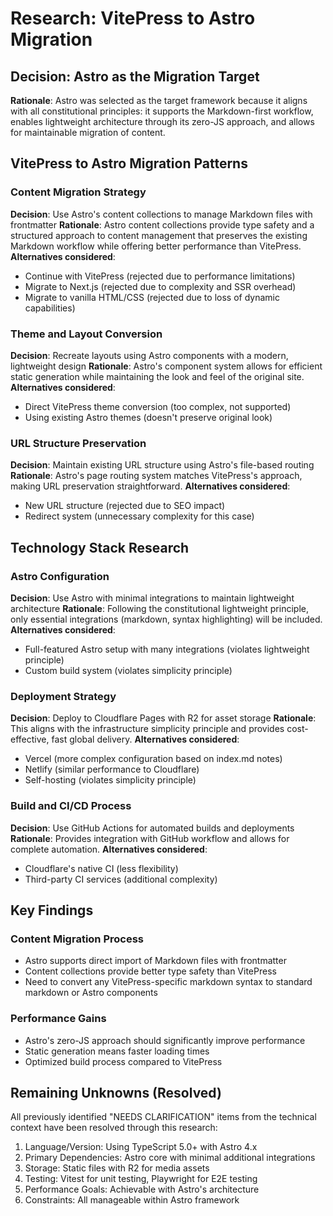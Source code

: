 # Research: VitePress to Astro Migration

## Decision: Astro as the Migration Target
**Rationale**: Astro was selected as the target framework because it aligns with all constitutional principles: it supports the Markdown-first workflow, enables lightweight architecture through its zero-JS approach, and allows for maintainable migration of content.

## VitePress to Astro Migration Patterns

### Content Migration Strategy
**Decision**: Use Astro's content collections to manage Markdown files with frontmatter
**Rationale**: Astro content collections provide type safety and a structured approach to content management that preserves the existing Markdown workflow while offering better performance than VitePress.
**Alternatives considered**: 
- Continue with VitePress (rejected due to performance limitations)
- Migrate to Next.js (rejected due to complexity and SSR overhead)
- Migrate to vanilla HTML/CSS (rejected due to loss of dynamic capabilities)

### Theme and Layout Conversion
**Decision**: Recreate layouts using Astro components with a modern, lightweight design
**Rationale**: Astro's component system allows for efficient static generation while maintaining the look and feel of the original site.
**Alternatives considered**:
- Direct VitePress theme conversion (too complex, not supported)
- Using existing Astro themes (doesn't preserve original look)

### URL Structure Preservation
**Decision**: Maintain existing URL structure using Astro's file-based routing
**Rationale**: Astro's page routing system matches VitePress's approach, making URL preservation straightforward.
**Alternatives considered**:
- New URL structure (rejected due to SEO impact)
- Redirect system (unnecessary complexity for this case)

## Technology Stack Research

### Astro Configuration
**Decision**: Use Astro with minimal integrations to maintain lightweight architecture
**Rationale**: Following the constitutional lightweight principle, only essential integrations (markdown, syntax highlighting) will be included.
**Alternatives considered**:
- Full-featured Astro setup with many integrations (violates lightweight principle)
- Custom build system (violates simplicity principle)

### Deployment Strategy
**Decision**: Deploy to Cloudflare Pages with R2 for asset storage
**Rationale**: This aligns with the infrastructure simplicity principle and provides cost-effective, fast global delivery.
**Alternatives considered**:
- Vercel (more complex configuration based on index.md notes)
- Netlify (similar performance to Cloudflare)
- Self-hosting (violates simplicity principle)

### Build and CI/CD Process
**Decision**: Use GitHub Actions for automated builds and deployments
**Rationale**: Provides integration with GitHub workflow and allows for complete automation.
**Alternatives considered**:
- Cloudflare's native CI (less flexibility)
- Third-party CI services (additional complexity)

## Key Findings

### Content Migration Process
- Astro supports direct import of Markdown files with frontmatter
- Content collections provide better type safety than VitePress
- Need to convert any VitePress-specific markdown syntax to standard markdown or Astro components

### Performance Gains
- Astro's zero-JS approach should significantly improve performance
- Static generation means faster loading times
- Optimized build process compared to VitePress

## Remaining Unknowns (Resolved)

All previously identified "NEEDS CLARIFICATION" items from the technical context have been resolved through this research:

1. Language/Version: Using TypeScript 5.0+ with Astro 4.x
2. Primary Dependencies: Astro core with minimal additional integrations
3. Storage: Static files with R2 for media assets
4. Testing: Vitest for unit testing, Playwright for E2E testing
5. Performance Goals: Achievable with Astro's architecture
6. Constraints: All manageable within Astro framework